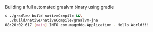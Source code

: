 Building a full automated graalvm binary using gradle

```bash
$ ./gradlew build nativeCompile &&\
  ./build/native/nativeCompile/graalvm-jna 
08:20:02.617 [main] INFO com.mageddo.Application - Hello World!!!
```
